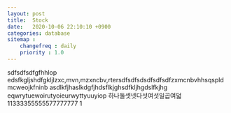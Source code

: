 ```yaml
---
layout: post
title:  Stock
date:   2020-10-06 22:10:10 +0900
categories: database
sitemap :
    changefreq : daily
    priority : 1.0
---
```
















sdfsdfsdfgfhhlop
edsfkgljshdfgkljlzxc,mvn,mzxncbv,rtersdfsdfsdsdfsdfsdfzxmcnbvhhsqspldmcweojkfninb
asdlkfjhaslkdgfjhdsflkjghsdfkljhgdslfkjhg
eqwrytuewoirutyoieurwyttyuuyiop
하나둘셋넷다섯여섯일곱여덟
11333355555577777777
1